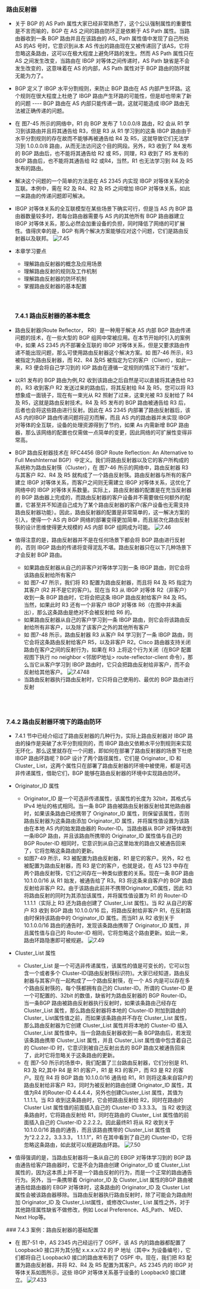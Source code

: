 ### 路由反射器
- 关于 BGP 的 AS Path 属性大家已经非常熟悉了，这个公认强制属性的重要性是不言而喻的，BGP 在 AS 之间的路由防环正是依赖于 AS Path 属性。当路由器收到一条 BGP 路由并且在该路由的 AS_ Path 属性值中发现了自己所处 AS 的AS 号时，它意识到从本 AS 传出的路由现在又被传递回了该AS，它将忽略这条路由，这可以在极大程度上避免环路的发生。然而 AS Path 属性只在 AS 之间发生改变，当路由在 IBGP 对等体之间传递时，AS Path 缺省是不会发生改变的，这意味着在 AS 的内部，AS Path 属性对于 BGP 路由的防环就无能为力了。
- BGP 定义了 IBGP 水平分割规则，来防止 BGP 路由在 AS 内部产生环路。这个规则在很大程度上杜绝了 IBGP 路由产生环路的可能性，但是却也带来了新的问题 ---- BGP 路由在 AS 内部只能传递一跳，这就可能造成 IBGP 路由无法被正确传递的问题。
- 在 图7-45 所示的网络中，R1 向 BGP 发布了 1.0.0.0/8 路由，R2 会从 R1 学习到该路由并且将其通告给 R3，但是 R3 从 R1 学习到的这条 IBGP 路由由于水平分割规则的存在故而不能够再被通告给 R4 及 R5，这就导致它们无法学习到 1.0.0.0/8 路由，从而无法访问这个目的网段。另外，R3 收到了 R4 发布的 BGP 路由后，也不能将其通告给 R2 或 R5，同理，R3 收到了 R5 发布的 BGP 路由后，也不能将其通告给 R2 或R4，当然，R1 也无法学习到 R4 及 R5 发布的路由。
- 解决这个问题的一个简单的方法是在 AS 2345 内实现 IBGP 对等体关系的全互联。本例中，需在 R2 及 R4、R2 及 R5 之间增加 IBGP 对等体关系，如此一来路由的传递问题即可解决。
- IBGP 对等体关系的全互联模型在某些场景下确实可行，但是当 AS 内 BGP 路由器数量较多时，若每台路由器需要与 AS 内的其他所有 BGP 路由器建立 IBGP 对等体关系，那么必然会加重设备的负担，同时降低了网络的可扩展性。值得庆幸的是，BGP 有两个解决方案能够应对这个问题，它们是路由反射器以及联邦。
![7.45](../pics/7.45.png) 

- 本章学习要点
  - 理解路由反射器的概念及应用场景
  - 理解路由反射的规则及工作机制
  - 理解路由反射器的防环机制
  - 掌握路由反射器的基本配置

  <br>
  <br>

  ### 7.4.1 路由反射器的基本概念
- 路由反射器(Route Reflector， RR）是一种用于解决 AS 内部 BGP 路由传递问题的技术，在一些大型的 BGP 组网中常被应用。在本节开始时引入的案例中，如果 AS 2345
内不部署全互联的 IBGP 对等体关系，但是又要求路由传递不能出现问题，那么可使用路由反射器这个解决方案。如 图7-46 所示，R3 被指定为路由反射器，而 R2、R4 及R5 被指定为它的客户（Client），如此一来，R3 便会将自己学习到的 IGP 路由在遵循一定规则的情况下进行 “反射”。
- 以R1 发布的 BGP 路由为例,R2 收到该路由之后自然是可以直接将其通告给 R3 的，R3 收到客户 R2 发送过来的路由后，将其反射给 R4 及 R5，您可以将 R3 想象成一面镜子，现在有一束光从 R2 照射了过来，这束光被 R3 反射给了 R4 及 R5，这就是路由反射技术。R4 及 R5 发布的 BGP 路由被通告给 R3 后，后者也会将这些路由进行反射。因此在 AS 2345 内部署了路由反射器后，该AS 内的IBGP 路由传递问题将迎刃而解，而且 AS 内的路由器并未实现 IBGP 对等体的全互联，设备的处理资源得到了节约，如果 As 内需新增 BGP 路由器，那么该网络的配置也仅需做一点简单的变更，因此网络的可扩展性变得非常高。
- BGP 路由反射器技术在 RFC4456 (BGP Route Reflection: An Alternative to Full MeshInternal BGP）中定义。我们将路由反射器以及它的客户所构成的系统称为路由反射筷（Cluster），在 图7-46 所示的网络中，路由反射器 R3 与其客户 R2、R4 及 R5 就构成了一个路由反射筷。路由反射器与所有的客户建立 IBGP 对等体关系，而客户之间则无需建立 IBGP 对等体关系，这优化了网络中的 IBGP 对等体关系数量。实际上，路由反射器的配置是在充当反射器的 BGP 路由器上完成的，而路由反射器的客户设备并不需要做任何额外的配置，它甚至并不知道自己成为了某个路由反射器的客户(客户设备也无需支持路由反射器功能）。因此，路由反射器的配置是非常简单的，这一解决方案的引入，使得一个 AS 内 BGP 网络的部署变得更加简单，而且层次化路由反射筷的设计思维使得更大规模的 AS 内部 BGP 组网成为可能。
![7.46](../pics/7.46.png) 
- 值得注意的是，路由反射器并不是在任何场景下都会将 BGP 路由进行反射的，否则 IBGP 路由的传递将变得泥乱不堪。路由反射器只在以下几种场景下才会反射 BGP 路由。
  - 如果路由反射器从自己的非客户对等体学习到一条 IBGP 路由，则它会将该路由反射给所有客户
  - 如 图7-47 所示，我们将 R3 配置为路由反射器，而且将 R4 及 R5 指定为其客户 (R2 并不是它的客户)。现在当 R3 从 IBGP 对等体 R2（非客户）收到一条 BGP 路由时，它将会把这条 IBGP 路由反射给客户 R4 及 R5。当然，如果此时 R3 还有一个非客户 IBGP 对等体 R6（在图中并未画出），那么这条路由是绝对不会被反射给 R6 的。
  - 如果路由反射器从自己的客户学习到一条 IBGP 路由，则它会将该路由反射给所有非客户，以及除了该客户之外的其他所有客户
  - 如 图7-48 所示，路由反射器 R3 从客户 R4 学习到了一条 IBGP 路由，则它会将这条路由反射给客户 R5，以及非客户 R2。Cisco 路由器支持关闭路由在客户之间的反射行为，如果在 R3 上将这个行为关闭（在BGP 配置视图下执行 no neighbor <邻居IP地址> route-reflector-client 命令），那么当它从客户学习到 IBGP 路由时，它只会把路由反射给非客户，而不会反射给其他客户。
![7.4748](../pics/7.4748.png)
  - 当路由反射器执行路由反射时，它只将自己使用的、最优的 BGP 路由进行反射 

<br>
<br>

### 7.4.2  路由反射器环境下的路由防环
- 7.4.1 节中已经介绍过了路由反射器的几种行为，实际上路由反射器对 IBGP 路由的操作是突破了水平分割规则的，而 IBGP 路由又依赖水平分割规则来实现无环化，那么这里就存在一个问题，即如何在部署了路由反射器的场景下杜绝 IBGP 路由环路呢？BGP 设计了两个路径属性，它们是 Originator_ ID 和 Cluster_ List，这两个属性只在部署了路由反射器的环境中被使用，都是可选非传递属性，借助它们，BGP 能够在路由反射器的环境中实现路由防环。

- Originator_ID 属性
  - Originator_ID 是一个可选非传递属性，该属性的长度为 32bit，其格式与 IPv4 地址的格式相同。当一条 BGP 路由被路由反射器反射给其他路由器时，如果该条路由已经携带了 Originator_ID 属性，则保留该属性，否则路由反射器为这条路由添加 Originator_ID 属性，并将属性值设置为该路由在本地 AS 内的始发路由器的 Router-ID。当路由器从
BGP 对等体收到一条IBGP 路由，并且该路由所携带的 Originator_ID 属性值与自己的 BGP Router-ID 相同时，它意识到从自己这里始发的路由又被通告回来了，它将忽略这条路由的更新。
  - 如图7-49 所示，R3 被配置为路由反射器，R1 是它的客户。另外，R2 也被配置为路由反射器，而 R3 是它的客户，也就是说，在 AS 123 中存在两个路由反射筷，它们之间存在一种类似嵌套的关系。现在一条 BGP 路由 10.1.0.0/16 从 R1 始发，被通告给了 R3。R3 将这条来自客户的 BGP 路由反射给非客户 R2。由于该路由此前并不携带Originator_ID属性，因此 R3 将路由反射的同时为其添加该属性，并将属性值设置为 R1 的 Router-ID 1.1.1.1（实际上 R3 还为路由创建了 Cluster_List 属性)。当 R2 从自己的客户 R3 收到 BGP 路由 10.1.0.0/16 后，将路由反射给非客户 R1，在反射路由时保持该路由中的 Originator_ID 属性。而当R1 从 R2 收到关于 10.1.0.0/16 路由的通告时，发现该条路由携带了 Originator_ID 属性，并且属性值与自己的 Router-ID 相同，它将忽略这个路由更新。如此一来，路由环路隐惠即可被规避。
![7.49](../pics/7.49.png) 
- Cluster_List 属性
  - Cluster_List 是一个可选非传递属性，该属性的值是可变长的，它可以包含一个或者多个 Cluster-ID(路由反射筷标识符)。大家已经知道，路由反射器与其客户在一起构成了一个路由反射筷，在一个 AS 内是可以存在多个路由反射筷的，每个筷都拥有自己的 Cluster-ID。所谓的 Cluster-ID 是一个可配置的、32bit 的数值，缺省时为路由反射器的
BGP Router-ID。当一条BGP 路由被路由反射器执行反射时，如果该条路由己经存在 Cluster_List 属性，那么路由反射器将本地的 Cluster-ID 附加到路由的 Cluster_ List属性值之前，而如果该条路由并不存在 Cluster_List 属性，那么路由反射器为它创建 Cluster_List 属性并将本地的 Cluster-ID 插入 Cluster_List 属性值中。当一合路由反射器收到一条 BGP路由后，若发现该条路由携带 Cluster_List 属性，并且 Cluster_List 属性值中包含着自己的 Cluster-ID 时，它意识到被自己反射出去的 BGP 路由又被通告回来了，此时它将忽略关于这条路由的更新。
  - 在 图7-50 所示的场景中，我们配置了三台路由反射器，它们分别是 R1、R3 及 R2,其中 R4 是 R1 的客户，R1 是 R3 的客户，而 R3 是 R2 的客户。现在 R4 将 BGP 路由
10.1.0.0/16 通告给 R1，R1 则将这条来自容户的路由反射给非客户 R3，同时为被反射的路由创建 Originator_ID 属性，其值为R4 的Router-ID 4.4.4.4，另外也创建Cluster_List 属性，其值为 1.1.1.1。当 R3 收到这条路由时，它会把路由反射给 R2，同时在路由的 Cluster List 属性值的前面插入自己的 Cluster-ID 3.3.3.3。 当 R2 收到这条路由时，它将路由反射给 R1，同时在路由的 Cluster_ List 属性值的前面插入自己的 Cluster-ID 2.2.2.2。因此最终R1 将从 R2 收到关于 10.1.0.0/16 路由的通告，而且该路由携带的 Cluster_List 属性值为“2.2.2.2，3.3.3.3， 1.1.1.1”，R1 在其中看到了自己的 Cluster-ID，它将忽略这条路由，如此就可以规避路由环路。
![7.50](../pics/7.50.png) 
- 值得强调的是，当路由反射器将一条从自己的 EBGP 对等体学习到的 BGP 路由通告给客户路由器时，它是不会为路由创建 Originator_ID 或 Cluster_List 属性的，因为这本质上并不是一个路由反射的行为，而是一个正常的路由通告行为。另外，当一条携带着 Originator_ID 及 Cluster_List 属性的BGP 路由被通告给路由器的 EBGP 对等体时，这条路由的 Originator_ID 及 Cluster List 属性会被该路由器移除。当路由反射器执行路由反射时，除了可能会为路由附加 Originator_ID 及 Cluster_List属性，或修改Cluster_ List 属性之外，对于其他路径属性缺省不做修改，例如 Local Preference、AS_Path、 MED、 Next Hop等。


### 7.4.3 案例：路由反射器的基础配置
- 在 图7-51 中，AS 2345 内己经运行了 OSPF，该 AS 内的路由器都配置了 Loopback0 接口并为其分配 x.x.x.x/32 的 IP 地址（其中× 为设备编号），它们都将自己 Loopback0 接口的路由发布到了 OSPF 中。现在，我们把 R3 配置为路由反射器，并将 R2、R4 及 R5 配置为其客户。AS 2345 内的 IBGP 对等体关系如图所示，这些 IBGP 对等体关系基于设备的 Loopback0 接口建立。
![7.433](../pics/7.433.png) 